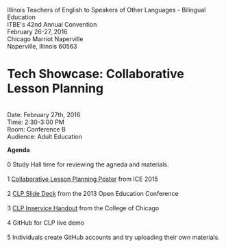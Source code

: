 Illinois Teachers of English to Speakers of Other Languages - Bilingual Education
<br>ITBE's 42nd Annual Convention
<br>February 26-27, 2016
<br>Chicago Marriot Naperville
<br>Naperville, Illinois 60563

# Tech Showcase: Collaborative Lesson Planning
<br>Date: February 27th, 2016
<br>Time: 2:30-3:00 PM
<br>Room: Conference B
<br>Audience: Adult Education

**Agenda**
<br>
<br>0 Study Hall time for reviewing the agneda and materials.
<br>
<br>1 <a href="http://imgur.com/5sGXP7x">Collaborative Lesson Planning Poster</a> from ICE 2015
<br>
<br>2 <a href="http://www.danoff.org/leftinfront/wp-content/uploads/downloads/2013/11/2013-open-education-conference-collaborative-lesson-planning-talk.pdf">CLP Slide Deck</a> from the 2013 Open Education Conference
<br>
<br>3 <a href="http://www.danoff.org/leftinfront/wp-content/uploads/downloads/2013/11/2013-05-22-collaborative-lesson-planning-coc-inservice-handout.pdf">CLP Inservice Handout</a> from the College of Chicago 
<br>
<br>4 GitHub for CLP live demo
<br>
<br>5 Individuals create GitHub accounts and try uploading their own materials.
